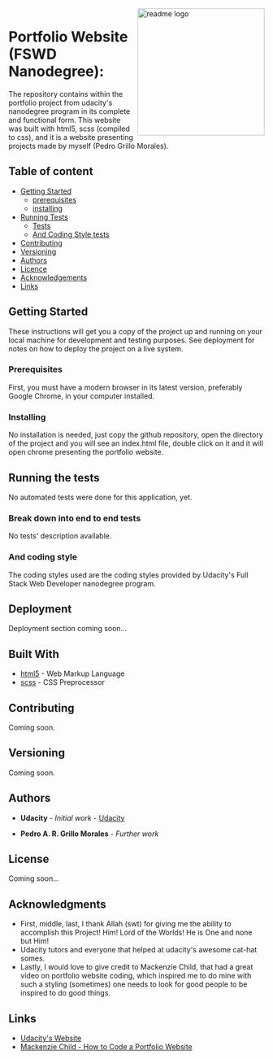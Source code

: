 <a href="https://udacity.com/">
    <img src="https://i.pinimg.com/564x/b3/ed/d5/b3edd57122fe4e4f1309ae778245ae15.jpg" alt="readme logo" title="Project I: My Reads" align="right" height="250" width="250"/>
</a>

# Portfolio Website (FSWD Nanodegree):

The repository contains within the portfolio project from udacity's
nanodegree program in its complete and functional form.
This website was built with html5, scss (compiled to css),
and it is a website presenting projects made
by myself (Pedro Grillo Morales).

## Table of content

- [Getting Started](#getting-started)
    - [prerequisites](#prerequisites)
    - [installing](#installing)
- [Running Tests](#running-the-tests)
    - [Tests](#tests)
    - [And Coding Style tests](#and-coding-style-tests)
- [Contributing](#contributing)
- [Versioning](#versioning)
- [Authors](#authors)
- [Licence](#licence)
- [Acknowledgements](#acknowledgments)
- [Links](#links)

## Getting Started

These instructions will get you a copy of the project up and running on
your local machine for development and testing purposes.
See deployment for notes on how to deploy the project on a live system.

### Prerequisites

First, you must have a modern browser in its latest version, preferably
Google Chrome, in your computer installed.

### Installing
No installation is needed, just copy the github repository, open the
directory of the project and you will see an index.html file,
double click on it and it will open chrome presenting
the portfolio website.

## Running the tests

No automated tests were done for this application, yet.

### Break down into end to end tests

No tests' description available.

### And coding style

The coding styles used are the coding styles provided by Udacity's
Full Stack Web Developer nanodegree program.

## Deployment

Deployment section coming soon...

## Built With

* [html5](http://www.dropwizard.io/1.0.2/docs/) - Web Markup Language
* [scss](https://maven.apache.org/) - CSS Preprocessor

## Contributing

Coming soon. 
## Versioning

Coming soon.

## Authors

* **Udacity** - *Initial work* - [Udacity](https://github.com/udacity/reactnd-project-myreads-starter)

* **Pedro A. R. Grillo Morales** - *Further work* 
## License

Coming soon...

## Acknowledgments

* First, middle, last, I thank Allah (swt) for giving me the ability
  to accomplish this Project!
  Him! Lord of the Worlds! He is One and none but Him!
* Udacity tutors and everyone that helped at udacity's
  awesome cat-hat somes.
* Lastly, I would love to give credit to Mackenzie Child, that had a
  great video on portfolio website coding, which inspired me to do mine
  with such a styling (sometimes) one needs to look for good people
  to be inspired to do good things.
## Links

* [Udacity's Website](https://udacity.com/)
* [Mackenzie Child - How to Code a Portfolio Website](https://www.youtube.com/watch?v=bEzxTJJM5Bo)